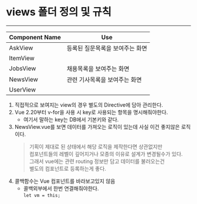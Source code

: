 # views 폴더 정의 및 규칙
***

| Component Name | Use |
| --- | --- |
| AskView| 등록된 질문목록을 보여주는 화면 |
| ItemView |  |
| JobsView | 채용목록을 보여주는 화면 |
| NewsView | 관련 기사목록을 보여주는 화면 |
| UserView |  |

1. 직접적으로 보여지는 view의 경우 별도의 Directive에 담아 관리한다.
2. Vue 2.20부터 v-for을 사용 시 key로 사용되는 항목을 명시해줘야한다.
   * 여기서 말하는 key는 DB에서 기본키와 같다.
3. NewsView.vue를 보면 데이터를 가져오는 로직이 있는데 사실 이건 좋지않은 로직이다.
   > 기획이 제대로 된 상태에서 해당 로직을 제작한다면 상관없지만   
   > 컴포넌트들의 레벨이 깊어지거나 모종의 이유로 설계가 변경될수가 있다.   
   > 그래서 vue에는 관련 routing 정보만 담고 데이터를 불러오는건   
   > 별도의 컴포넌트로 등록하는게 좋다.
4. 콜백함수는 Vue 컴포넌트를 바라보고있지 않음 
   * 콜백외부에서 한번 연결해줘야한다.   
   ```let vm = this;```

